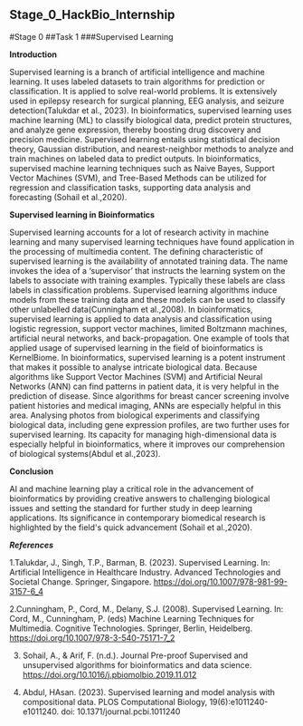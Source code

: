 
## Stage_0_HackBio_Internship

#Stage 0
##Task 1
###Supervised Learning


**Introduction**

Supervised learning is a branch of artificial intelligence and machine learning. It uses labeled datasets to train algorithms for prediction or classification. It is applied to solve real-world problems. It is extensively used in epilepsy research for surgical planning, EEG analysis, and seizure detection(Talukdar et al., 2023). In bioinformatics, supervised learning uses machine learning (ML) to classify biological data, predict protein structures, and analyze gene expression, thereby boosting drug discovery and precision medicine. Supervised learning entails using statistical decision theory, Gaussian distribution, and nearest-neighbor methods to analyze and train machines on labeled data to predict outputs. In bioinformatics, supervised machine learning techniques such as Naive Bayes, Support Vector Machines (SVM), and Tree-Based Methods can be utilized for regression and classification tasks, supporting data analysis and forecasting (Sohail et al.,2020).

**Supervised learning in Bioinformatics**

Supervised learning accounts for a lot of research activity in machine learning and many supervised learning techniques have found application in the processing of multimedia content. The defining characteristic of supervised learning is the availability of annotated training data. The name invokes the idea of a ‘supervisor’ that instructs the learning system on the labels to associate with training examples. Typically these labels are class labels in classification problems. Supervised learning algorithms induce models from these training data and these models can be used to classify other unlabelled data(Cunningham et al.,2008). In bioinformatics, supervised learning is applied to data analysis and classification using logistic regression, support vector machines, limited Boltzmann machines, artificial neural networks, and back-propagation. One example of tools that applied usage of supervised learning in the field of bioinformatics is KernelBiome. In bioinformatics, supervised learning is a potent instrument that makes it possible to analyse intricate biological data. Because algorithms like Support Vector Machines (SVM) and Artificial Neural Networks (ANN) can find patterns in patient data, it is very helpful in the prediction of disease. Since algorithms for breast cancer screening involve patient histories and medical imaging, ANNs are especially helpful in this area. Analysing photos from biological experiments and classifying biological data, including gene expression profiles, are two further uses for supervised learning. Its capacity for managing high-dimensional data is especially helpful in bioinformatics, where it improves our comprehension of biological systems(Abdul et al.,2023).


**Conclusion**

AI and machine learning play a critical role in the advancement of bioinformatics by providing creative answers to challenging biological issues and setting the standard for further study in deep learning applications. Its significance in contemporary biomedical research is highlighted by the field's quick advancement (Sohail et al.,2020).







***References***


1.Talukdar, J., Singh, T.P., Barman, B. (2023). Supervised Learning. In: Artificial Intelligence in Healthcare Industry. Advanced Technologies and Societal Change. Springer, Singapore. https://doi.org/10.1007/978-981-99-3157-6_4

2.Cunningham, P., Cord, M., Delany, S.J. (2008). Supervised Learning. In: Cord, M., Cunningham, P. (eds) Machine Learning Techniques for Multimedia. Cognitive Technologies. Springer, Berlin, Heidelberg. https://doi.org/10.1007/978-3-540-75171-7_2

3. Sohail, A., & Arif, F. (n.d.). Journal Pre-proof Supervised and unsupervised algorithms for bioinformatics and data science. https://doi.org/10.1016/j.pbiomolbio.2019.11.012
   
5. Abdul, HAsan. (2023). Supervised learning and model analysis with compositional data. PLOS Computational Biology, 19(6):e1011240-e1011240. doi: 10.1371/journal.pcbi.1011240
